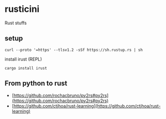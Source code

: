 # rusticini
Rust stuffs


setup
-----

````
curl --proto '=https' --tlsv1.2 -sSf https://sh.rustup.rs | sh
````

install irust (REPL)
````
cargo install irust
````


From python to rust
-------------------

- [https://github.com/rochacbruno/py2rs#py2rs](https://github.com/rochacbruno/py2rs#py2rs)
- [https://github.com/ctjhoa/rust-learning](https://github.com/ctjhoa/rust-learning)
